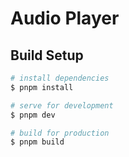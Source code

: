 # Audio Player

## Build Setup

```bash
# install dependencies
$ pnpm install 

# serve for development
$ pnpm dev

# build for production
$ pnpm build
```

